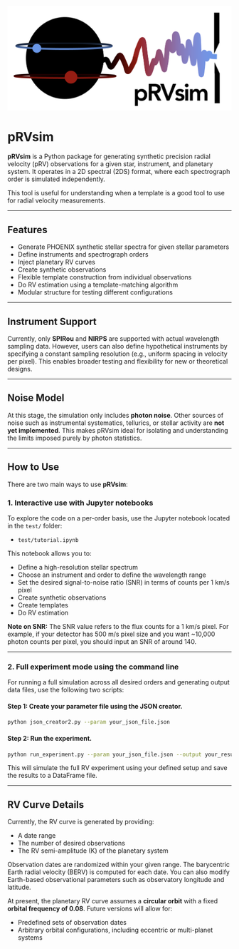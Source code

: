  
<img src="logo.png" alt="drawing" width="600"/>

# pRVsim

**pRVsim** is a Python package for generating synthetic precision radial velocity (pRV) observations for a given star, instrument, and planetary system. It operates in a 2D spectral (2DS) format, where each spectrograph order is simulated independently.

This tool is useful for understanding when a template is a good tool to use for radial velocity measurements.

---

## Features

- Generate PHOENIX synthetic stellar spectra for given stellar parameters
- Define instruments and spectrograph orders
- Inject planetary RV curves
- Create synthetic observations
- Flexible template construction from individual observations
- Do RV estimation using a template-matching algorithm
- Modular structure for testing different configurations

---

## Instrument Support

Currently, only **SPIRou** and **NIRPS** are supported with actual wavelength sampling data. However, users can also define hypothetical instruments by specifying a constant sampling resolution (e.g., uniform spacing in velocity per pixel). This enables broader testing and flexibility for new or theoretical designs.

---

## Noise Model

At this stage, the simulation only includes **photon noise**. Other sources of noise such as instrumental systematics, tellurics, or stellar activity are **not yet implemented**. This makes pRVsim ideal for isolating and understanding the limits imposed purely by photon statistics.

---

## How to Use

There are two main ways to use **pRVsim**:

### 1. Interactive use with Jupyter notebooks

To explore the code on a per-order basis, use the Jupyter notebook located in the `test/` folder:

- `test/tutorial.ipynb`

This notebook allows you to:
- Define a high-resolution stellar spectrum
- Choose an instrument and order to define the wavelength range
- Set the desired signal-to-noise ratio (SNR) in terms of counts per 1 km/s pixel
- Create synthetic observations
- Create templates
- Do RV estimation

**Note on SNR:** The SNR value refers to the flux counts for a 1 km/s pixel. For example, if your detector has 500 m/s pixel size and you want ~10,000 photon counts per pixel, you should input an SNR of around 140.

---

### 2. Full experiment mode using the command line

For running a full simulation across all desired orders and generating output data files, use the following two scripts:

#### Step 1: Create your parameter file using the JSON creator.

```bash
python json_creator2.py --param your_json_file.json
```

#### Step 2: Run the experiment.

```bash
python run_experiment.py --param your_json_file.json --output your_results_file.df
```

This will simulate the full RV experiment using your defined setup and save the results to a DataFrame file.

---

## RV Curve Details

Currently, the RV curve is generated by providing:
- A date range
- The number of desired observations
- The RV semi-amplitude (K) of the planetary system

Observation dates are randomized within your given range. The barycentric Earth radial velocity (BERV) is computed for each date. You can also modify Earth-based observational parameters such as observatory longitude and latitude.

At present, the planetary RV curve assumes a **circular orbit** with a fixed **orbital frequency of 0.08**. Future versions will allow for:
- Predefined sets of observation dates
- Arbitrary orbital configurations, including eccentric or multi-planet systems
